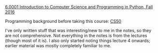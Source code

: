 [6.0001 Introduction to Computer Science and Programming in Python, Fall 2016](https://ocw.mit.edu/courses/6-0001-introduction-to-computer-science-and-programming-in-python-fall-2016)

Programming background before taking this course: [CS50](https://www.edx.org/course/introduction-computer-science-harvardx-cs50x)

I've only written stuff that was interesting/new to me in the notes, so they are not comprehensive. Not everything in the notes is from the lectures (though most of it is). I also only started noting things lecture 4 onwards; earlier material was mostly completely familiar to me.
